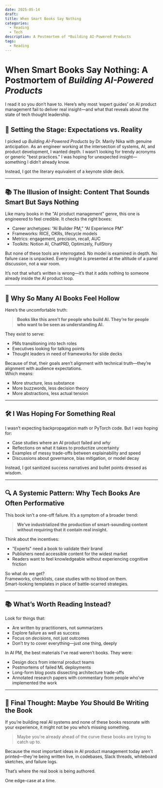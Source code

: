 ```yaml
---
date: 2025-05-14
draft: 
title: When Smart Books Say Nothing
categories:
  - Reading
  - Tech
description: A Postmortem of *Building AI-Powered Products
tags:
  - Reading
---
```


# When Smart Books Say Nothing: A Postmortem of *Building AI-Powered Products*

I read it so you don’t have to. Here’s why most ‘expert guides’ on AI product management fail to deliver real insight—and what that reveals about the state of tech thought leadership.

<!-- more -->

## 🤖 Setting the Stage: Expectations vs. Reality

I picked up *Building AI-Powered Products* by Dr. Marily Nika with genuine anticipation. As an engineer working at the intersection of systems, AI, and product development, I wanted depth. I wasn’t looking for trendy acronyms or generic "best practices." I was hoping for unexpected insight—something I didn’t already know.

Instead, I got the literary equivalent of a keynote slide deck.

---

## 📚 The Illusion of Insight: Content That Sounds Smart But Says Nothing

Like many books in the "AI product management" genre, this one is engineered to feel credible. It checks the right boxes:
- Career archetypes: “AI Builder PM,” “AI Experience PM”
- Frameworks: RICE, OKRs, lifecycle models
- Metrics: engagement, precision, recall, AUC
- Toolkits: Notion AI, ChatPRD, Optimizely, FullStory

But none of these tools are interrogated. No model is examined in depth. No failure case is unpacked. Every insight is presented at the altitude of a panel discussion, not a war room.

It’s not that what’s written is wrong—it’s that it adds nothing to someone already inside the AI product loop.

---

## 🧠 Why So Many AI Books Feel Hollow

Here’s the uncomfortable truth:  
> **Books like this aren’t for people who build AI. They’re for people who want to be seen as understanding AI.**

They exist to serve:
- PMs transitioning into tech roles
- Executives looking for talking points
- Thought leaders in need of frameworks for slide decks

Because of that, their goals aren’t alignment with technical truth—they’re alignment with audience expectations.  
Which means:
- More structure, less substance  
- More buzzwords, less decision theory  
- More abstractions, less actual tension

---

## 🛠 I Was Hoping For Something Real

I wasn’t expecting backpropagation math or PyTorch code. But I *was* hoping for:
- Case studies where an AI product failed and *why*
- Reflections on what it takes to productize uncertainty
- Examples of messy trade-offs between explainability and speed
- Discussions about governance, bias mitigation, or model decay

Instead, I got sanitized success narratives and bullet points dressed as wisdom.

---

## 🔍 A Systemic Pattern: Why Tech Books Are Often Performative

This book isn't a one-off failure. It’s a symptom of a broader trend:

> **We’ve industrialized the production of smart-sounding content without requiring that it contain real insight.**

Think about the incentives:
- "Experts" need a book to validate their brand
- Publishers need accessible content for the widest market
- Readers want to feel knowledgeable without experiencing cognitive friction

So what do we get?  
Frameworks, checklists, case studies with no blood on them.  
Smart-looking templates in place of battle-scarred strategies.

---

## 📚 What’s Worth Reading Instead?

Look for things that:
- Are written by practitioners, not summarizers
- Explore failure as well as success
- Focus on *decisions*, not just outcomes
- Don’t try to cover everything—just one thing, deeply

In AI PM, the best materials I’ve read weren’t books. They were:
- Design docs from internal product teams
- Postmortems of failed ML deployments
- Long-form blog posts dissecting architecture trade-offs
- Annotated research papers with commentary from people who’ve implemented the work

---

## 🧨 Final Thought: Maybe *You* Should Be Writing the Book

If you’re building real AI systems and none of these books resonate with your experience, it might not be you who’s missing something.

> Maybe you're already ahead of the curve these books are trying to catch up to.

Because the most important ideas in AI product management today aren't printed—they're being written live, in codebases, Slack threads, whiteboard sketches, and failure logs.

That’s where the real book is being authored.

One edge-case at a time.
